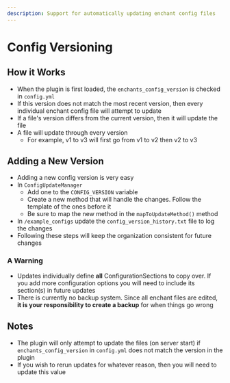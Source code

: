 ```yaml
---
description: Support for automatically updating enchant config files
---
```


# Config Versioning

## How it Works

* When the plugin is first loaded, the `enchants_config_version` is checked in `config.yml`
* If this version does not match the most recent version, then every individual enchant config file will attempt to update
* If a file's version differs from the current version, then it will update the file
* A file will update through every version
  * For example, v1 to v3 will first go from v1 to v2 then v2 to v3

## Adding a New Version

* Adding a new config version is very easy
* In `ConfigUpdateManager`
  * Add one to the `CONFIG_VERSION` variable
  * Create a new method that will handle the changes. Follow the template of the ones before it
  * Be sure to map the new method in the `mapToUpdateMethod()` method
* In `/example_configs` update the `config_version_history.txt` file to log the changes
* Following these steps will keep the organization consistent for future changes

### A Warning

* Updates individually define **all** ConfigurationSections to copy over. If you add more configuration options you will need to include its section(s) in future updates
* There is currently no backup system. Since all enchant files are edited, **it is your responsibility to create a backup** for when things go wrong

## Notes

* The plugin will only attempt to update the files (on server start) if `enchants_config_version` in `config.yml` does not match the version in the plugin
* If you wish to rerun updates for whatever reason, then you will need to update this value
